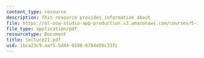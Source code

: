 ```yaml
---
content_type: resource
description: This resource provides information about
file: https://ol-ocw-studio-app-production.s3.amazonaws.com/courses/5-112-principles-of-chemical-science-fall-2005/1bca23c9aaf55d44958867b4e59c33fc_lecture21.pdf
file_type: application/pdf
resourcetype: Document
title: lecture21.pdf
uid: 1bca23c9-aaf5-5d44-9588-67b4e59c33fc
---
```

